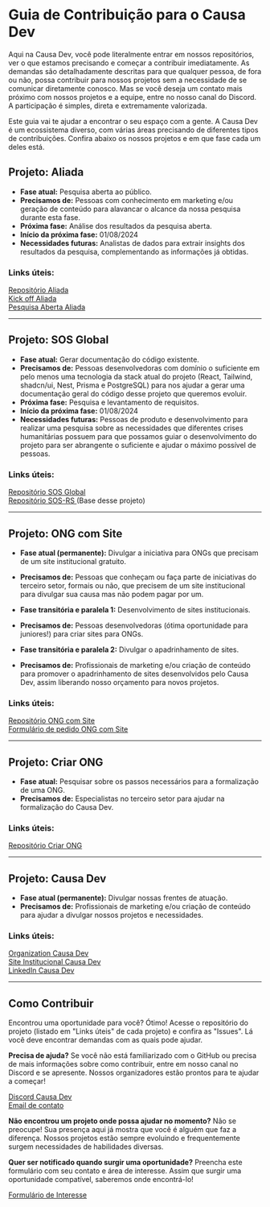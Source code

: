 # Guia de Contribuição para o Causa Dev

Aqui na Causa Dev, você pode literalmente entrar em nossos repositórios, ver o que estamos precisando e começar a contribuir imediatamente. As demandas são detalhadamente descritas para que qualquer pessoa, de fora ou não, possa contribuir para nossos projetos sem a necessidade de se comunicar diretamente conosco. Mas se você deseja um contato mais próximo com nossos projetos e a equipe, entre no nosso canal do Discord. A participação é simples, direta e extremamente valorizada.

Este guia vai te ajudar a encontrar o seu espaço com a gente. A Causa Dev é um ecossistema diverso, com várias áreas precisando de diferentes tipos de contribuições. Confira abaixo os nossos projetos e em que fase cada um deles está.

## Projeto: Aliada

- **Fase atual:** Pesquisa aberta ao público.
- **Precisamos de:** Pessoas com conhecimento em marketing e/ou geração de conteúdo para alavancar o alcance da nossa pesquisa durante esta fase.
- **Próxima fase:** Análise dos resultados da pesquisa aberta.
- **Início da próxima fase:** 01/08/2024
- **Necessidades futuras:** Analistas de dados para extrair insights dos resultados da pesquisa, complementando as informações já obtidas.

### Links úteis:
[Repositório Aliada](https://github.com/Causa-Dev/aliada-conception) <br/>
[Kick off Aliada](https://github.com/Causa-Dev/aliada-conception/blob/main/kick-off.md) <br/>
[Pesquisa Aberta Aliada](https://forms.gle/hR9eyh666zXT7i4aA)

---

## Projeto: SOS Global

- **Fase atual:** Gerar documentação do código existente.
- **Precisamos de:** Pessoas desenvolvedoras com domínio o suficiente em pelo menos uma tecnologia da stack atual do projeto (React, Tailwind, shadcn/ui, Nest, Prisma e PostgreSQL) para nos ajudar a gerar uma documentação geral do código desse projeto que queremos evoluir.
- **Próxima fase:** Pesquisa e levantamento de requisitos.
- **Início da próxima fase:** 01/08/2024
- **Necessidades futuras:** Pessoas de produto e desenvolvimento para realizar uma pesquisa sobre as necessidades que diferentes crises humanitárias possuem para que possamos guiar o desenvolvimento do projeto para ser abrangente o suficiente e ajudar o máximo possível de pessoas.

### Links úteis:
[Repositório SOS Global](https://github.com/Causa-Dev/sos-global-conception) <br/>
[Repositório SOS-RS ](https://github.com/SOS-RS) (Base desse projeto)

---

## Projeto: ONG com Site

- **Fase atual (permanente):** Divulgar a iniciativa para ONGs que precisam de um site institucional gratuito.
- **Precisamos de:** Pessoas que conheçam ou faça parte de iniciativas do terceiro setor, formais ou não, que precisem de um site institucional para divulgar sua causa mas não podem pagar por um.

- **Fase transitória e paralela 1:** Desenvolvimento de sites institucionais.
- **Precisamos de:** Pessoas desenvolvedoras (ótima oportunidade para juniores!) para criar sites para ONGs.

- **Fase transitória e paralela 2:** Divulgar o apadrinhamento de sites.
- **Precisamos de:** Profissionais de marketing e/ou criação de conteúdo para promover o apadrinhamento de sites desenvolvidos pelo Causa Dev, assim liberando nosso orçamento para novos projetos.

### Links úteis:
[Repositório ONG com Site](https://github.com/Causa-Dev/ong-com-site) <br/>
[Formulário de pedido ONG com Site](https://forms.gle/Qmke56acZ4Rjov4CA)

---

## Projeto: Criar ONG

- **Fase atual:** Pesquisar sobre os passos necessários para a formalização de uma ONG.
- **Precisamos de:** Especialistas no terceiro setor para ajudar na formalização do Causa Dev.

### Links úteis:
[Repositório Criar ONG](https://github.com/Causa-Dev/criar-ong)

---

## Projeto: Causa Dev

- **Fase atual (permanente):** Divulgar nossas frentes de atuação.
- **Precisamos de:** Profissionais de marketing e/ou criação de conteúdo para ajudar a divulgar nossos projetos e necessidades.

### Links úteis:
[Organization Causa Dev](https://github.com/Causa-Dev) <br/>
[Site Institucional Causa Dev](https://www.causadev.com.br) <br/>
[LinkedIn Causa Dev](https://linkedin.com/company/causa-dev)

---

## Como Contribuir

Encontrou uma oportunidade para você? Ótimo! Acesse o repositório do projeto (listado em "Links úteis" de cada projeto) e confira as "Issues". Lá você deve encontrar demandas com as quais pode ajudar.

**Precisa de ajuda?**
Se você não está familiarizado com o GitHub ou precisa de mais informações sobre como contribuir, entre em nosso canal no Discord e se apresente. Nossos organizadores estão prontos para te ajudar a começar!

[Discord Causa Dev](https://discord.gg/MWUxpjK6) <br/>
[Email de contato](contato@causadev.com.br)

**Não encontrou um projeto onde possa ajudar no momento?**
Não se preocupe! Sua presença aqui já mostra que você é alguém que faz a diferença. Nossos projetos estão sempre evoluindo e frequentemente surgem necessidades de habilidades diversas.

**Quer ser notificado quando surgir uma oportunidade?**
Preencha este formulário com seu contato e área de interesse. Assim que surgir uma oportunidade compatível, saberemos onde encontrá-lo!

[Formulário de Interesse](https://forms.gle/guozoEVZyKe4xF23A)

